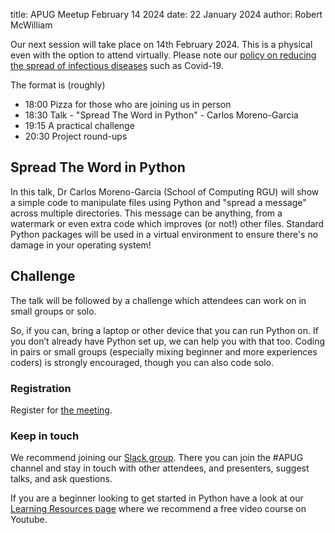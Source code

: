 title: APUG Meetup February 14 2024
date: 22 January 2024
author: Robert McWilliam

Our next session will take place on 14th February 2024. This is a physical even with the option to attend virtually. Please note our [policy on reducing the spread of infectious diseases](https://codethecity.org/policy-for-reducing-the-spread-of-infectious-diseases/) such as Covid-19.

The format is (roughly)

* 18:00 Pizza for those who are joining us in person
* 18:30 Talk - "Spread The Word in Python" - Carlos Moreno-Garcia
* 19:15 A practical challenge
* 20:30 Project round-ups

## Spread The Word in Python

In this talk, Dr Carlos Moreno-Garcia (School of Computing RGU) will show a simple code to manipulate files using Python and "spread a message" across multiple directories. This message can be anything, from a watermark or even extra code which improves (or not!) other files. Standard Python packages will be used in a virtual environment to ensure there's no damage in your operating system!

## Challenge

The talk will be followed by a challenge which attendees can work on in small groups or solo.

So, if you can, bring a laptop or other device that you can run Python on. If you don’t already have Python set up, we can help you with that too. Coding in pairs or small groups (especially mixing beginner and more experiences coders) is strongly encouraged, though you can also code solo.

### Registration

Register for [the meeting](https://ti.to/code-the-city/apug-feb-2024). 

### Keep in touch
We recommend joining our [Slack group](https://join.slack.com/t/codethecity/shared_invite/zt-ebfpmtdt-wMnHGebBCNJTCEInaYCwNw). There you can join the #APUG channel and stay in touch with other attendees, and presenters, suggest talks, and ask questions.  

If you are a beginner looking to get started in Python have a look at our [Learning Resources page](https://pythonaberdeen.github.io/pages/learning-resources.html) where we recommend a free video course on Youtube. 



